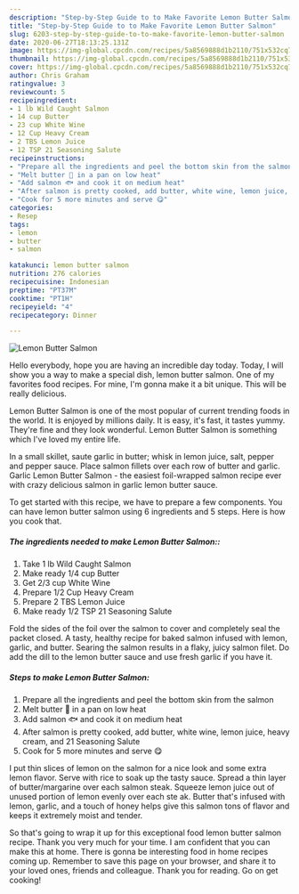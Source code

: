 ```yaml
---
description: "Step-by-Step Guide to to Make Favorite Lemon Butter Salmon"
title: "Step-by-Step Guide to to Make Favorite Lemon Butter Salmon"
slug: 6203-step-by-step-guide-to-to-make-favorite-lemon-butter-salmon
date: 2020-06-27T18:13:25.131Z
image: https://img-global.cpcdn.com/recipes/5a8569888d1b2110/751x532cq70/lemon-butter-salmon-recipe-main-photo.jpg
thumbnail: https://img-global.cpcdn.com/recipes/5a8569888d1b2110/751x532cq70/lemon-butter-salmon-recipe-main-photo.jpg
cover: https://img-global.cpcdn.com/recipes/5a8569888d1b2110/751x532cq70/lemon-butter-salmon-recipe-main-photo.jpg
author: Chris Graham
ratingvalue: 3
reviewcount: 5
recipeingredient:
- 1 lb Wild Caught Salmon
- 14 cup Butter
- 23 cup White Wine
- 12 Cup Heavy Cream
- 2 TBS Lemon Juice
- 12 TSP 21 Seasoning Salute
recipeinstructions:
- "Prepare all the ingredients and peel the bottom skin from the salmon"
- "Melt butter 🧈 in a pan on low heat"
- "Add salmon 🐟 and cook it on medium heat"
- "After salmon is pretty cooked, add butter, white wine, lemon juice, heavy cream, and 21 Seasoning Salute"
- "Cook for 5 more minutes and serve 😋"
categories:
- Resep
tags:
- lemon
- butter
- salmon

katakunci: lemon butter salmon
nutrition: 276 calories
recipecuisine: Indonesian
preptime: "PT37M"
cooktime: "PT1H"
recipeyield: "4"
recipecategory: Dinner

---
```



![Lemon Butter Salmon](https://img-global.cpcdn.com/recipes/5a8569888d1b2110/751x532cq70/lemon-butter-salmon-recipe-main-photo.jpg)

Hello everybody, hope you are having an incredible day today. Today, I will show you a way to make a special dish, lemon butter salmon. One of my favorites food recipes. For mine, I'm gonna make it a bit unique. This will be really delicious.

Lemon Butter Salmon is one of the most popular of current trending foods in the world. It is enjoyed by millions daily. It is easy, it's fast, it tastes yummy. They're fine and they look wonderful. Lemon Butter Salmon is something which I've loved my entire life.

In a small skillet, saute garlic in butter; whisk in lemon juice, salt, pepper and pepper sauce. Place salmon fillets over each row of butter and garlic. Garlic Lemon Butter Salmon - the easiest foil-wrapped salmon recipe ever with crazy delicious salmon in garlic lemon butter sauce.


To get started with this recipe, we have to prepare a few components. You can have lemon butter salmon using 6 ingredients and 5 steps. Here is how you cook that.

##### The ingredients needed to make Lemon Butter Salmon::

1. Take 1 lb Wild Caught Salmon
1. Make ready 1/4 cup Butter
1. Get 2/3 cup White Wine
1. Prepare 1/2 Cup Heavy Cream
1. Prepare 2 TBS Lemon Juice
1. Make ready 1/2 TSP 21 Seasoning Salute


Fold the sides of the foil over the salmon to cover and completely seal the packet closed. A tasty, healthy recipe for baked salmon infused with lemon, garlic, and butter. Searing the salmon results in a flaky, juicy salmon filet. Do add the dill to the lemon butter sauce and use fresh garlic if you have it. 

##### Steps to make Lemon Butter Salmon:

1. Prepare all the ingredients and peel the bottom skin from the salmon
1. Melt butter 🧈 in a pan on low heat
1. Add salmon 🐟 and cook it on medium heat
1. After salmon is pretty cooked, add butter, white wine, lemon juice, heavy cream, and 21 Seasoning Salute
1. Cook for 5 more minutes and serve 😋


I put thin slices of lemon on the salmon for a nice look and some extra lemon flavor. Serve with rice to soak up the tasty sauce. Spread a thin layer of butter/margarine over each salmon steak. Squeeze lemon juice out of unused portion of lemon evenly over each ste ak. Butter that&#39;s infused with lemon, garlic, and a touch of honey helps give this salmon tons of flavor and keeps it extremely moist and tender. 

So that's going to wrap it up for this exceptional food lemon butter salmon recipe. Thank you very much for your time. I am confident that you can make this at home. There is gonna be interesting food in home recipes coming up. Remember to save this page on your browser, and share it to your loved ones, friends and colleague. Thank you for reading. Go on get cooking!
